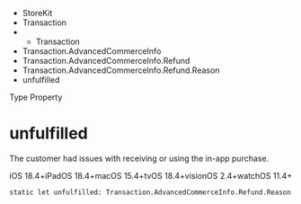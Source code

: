 

- StoreKit
- Transaction
- 
  - Transaction
- Transaction.AdvancedCommerceInfo
- Transaction.AdvancedCommerceInfo.Refund
- Transaction.AdvancedCommerceInfo.Refund.Reason
-  unfulfilled 

Type Property

# unfulfilled

The customer had issues with receiving or using the in-app purchase.

iOS 18.4+iPadOS 18.4+macOS 15.4+tvOS 18.4+visionOS 2.4+watchOS 11.4+

``` source
static let unfulfilled: Transaction.AdvancedCommerceInfo.Refund.Reason
```


